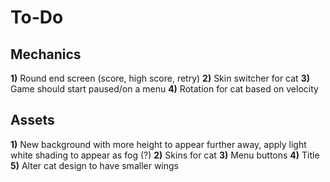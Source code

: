 # To-Do

## Mechanics
**1)** Round end screen (score, high score, retry)
**2)** Skin switcher for cat
**3)** Game should start paused/on a menu
**4)** Rotation for cat based on velocity

## Assets
**1)** New background with more height to appear further away, apply light white shading to appear as fog (?)
**2)** Skins for cat
**3)** Menu buttons
**4)** Title
**5)** Alter cat design to have smaller wings
